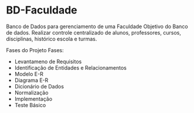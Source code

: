 # BD-Faculdade
Banco de Dados para gerenciamento de uma Faculdade
Objetivo do Banco de dados.
Realizar controle centralizado de alunos, professores, cursos, disciplinas, histórico escola e turmas.

Fases do Projeto
Fases:
- Levantameno de Requisitos
- Identificação de Entidades e Relacionamentos
- Modelo E-R
- Diagrama E-R
- Dicionário de Dados
- Normalização
- Implementação
- Teste Básico
